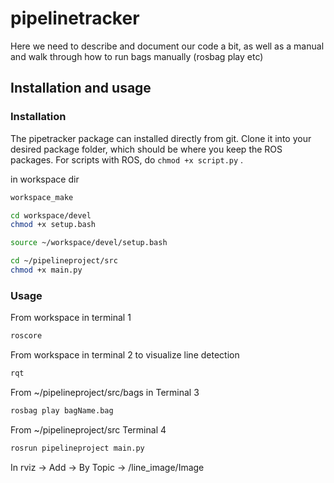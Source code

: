 # pipelinetracker

Here we need to describe and document our code a bit, as well as a manual and walk through how to run bags manually (rosbag play etc)


## Installation and usage

### Installation

The pipetracker package can installed directly from git. Clone it into your desired package folder, which should be where you keep the ROS packages. 
For scripts with ROS, do `chmod +x script.py` . 


in workspace dir
```sh
workspace_make
```

```sh
cd workspace/devel
chmod +x setup.bash
```

```sh
source ~/workspace/devel/setup.bash
```

```sh
cd ~/pipelineproject/src
chmod +x main.py
```




### Usage

From workspace in terminal 1

```sh
roscore
```

From workspace in terminal 2 to visualize line detection
```sh
rqt
```
From ~/pipelineproject/src/bags in Terminal 3
```sh
rosbag play bagName.bag
```

From ~/pipelineproject/src Terminal 4
```sh
rosrun pipelineproject main.py
```

In rviz -> Add -> By Topic -> /line_image/Image